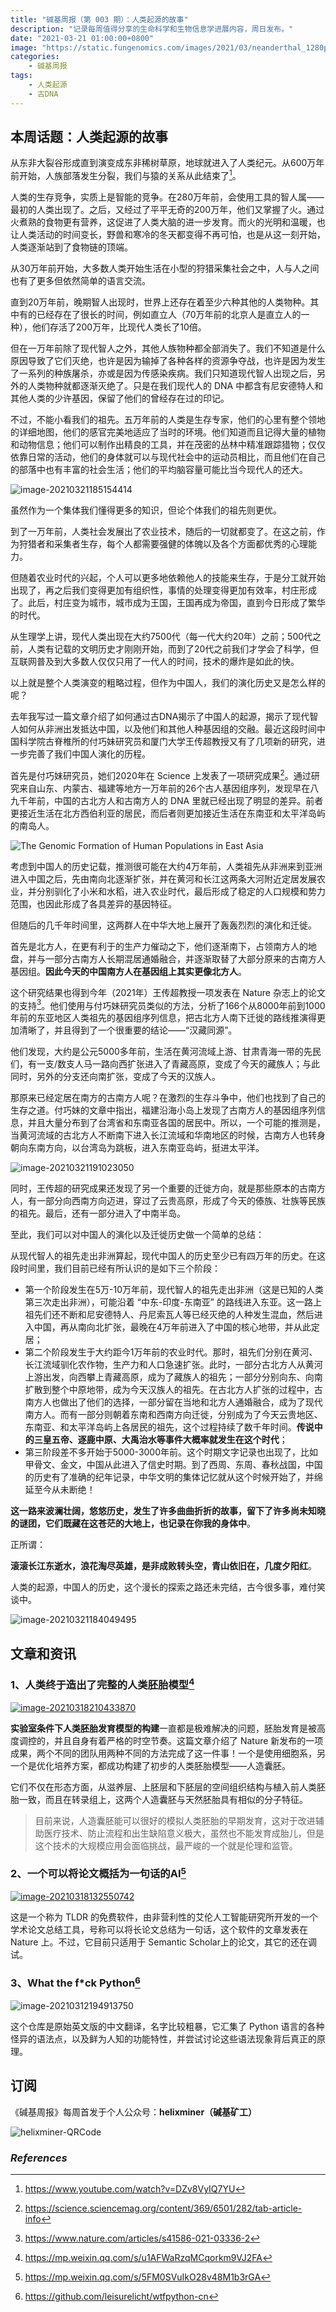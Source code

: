 ```yaml
---
title: "碱基周报（第 003 期）：人类起源的故事"
description: "记录每周值得分享的生命科学和生物信息学进展内容，周日发布。"
date: "2021-03-21 01:00:00+0800"
image: "https://static.fungenomics.com/images/2021/03/neanderthal_1280p_0-20210316201137723.jpg"
categories:
    - 碱基周报
tags:
    - 人类起源
    - 古DNA
---
```


## 本周话题：人类起源的故事

从东非大裂谷形成直到演变成东非稀树草原，地球就进入了人类纪元。从600万年前开始，人族部落发生分裂，我们与猿的关系从此结束了[^1]。

人类的生存竞争，实质上是智能的竞争。在280万年前，会使用工具的智人属——最初的人类出现了。之后，又经过了平平无奇的200万年，他们又掌握了火。通过火煮熟的食物更有营养，这促进了人类大脑的进一步发育。而火的光明和温暖，也让人类活动的时间变长，野兽和寒冷的冬天都变得不再可怕，也是从这一刻开始，人类逐渐站到了食物链的顶端。

从30万年前开始，大多数人类开始生活在小型的狩猎采集社会之中，人与人之间也有了更多但依然简单的语言交流。

直到20万年前，晚期智人出现时，世界上还存在着至少六种其他的人类物种。其中有的已经存在了很长的时间，例如直立人（70万年前的北京人是直立人的一种），他们存活了200万年，比现代人类长了10倍。

但在一万年前除了现代智人之外，其他人族物种都全部消失了。我们不知道是什么原因导致了它们灭绝，也许是因为输掉了各种各样的资源争夺战，也许是因为发生了一系列的种族屠杀，亦或是因为传感染疾病。我们只知道现代智人出现之后，另外的人类物种就都逐渐灭绝了。只是在我们现代人的 DNA 中都含有尼安德特人和其他人类的少许基因，保留了他们的曾经存在过的印记。

不过，不能小看我们的祖先。五万年前的人类是生存专家，他们的心里有整个领地的详细地图，他们的感官完美地适应了当时的环境。他们知道而且记得大量的植物和动物信息；他们可以制作出精良的工具，并在茂密的丛林中精准跟踪猎物；仅仅依靠日常的活动，他们的身体就可以与现代社会中的运动员相比，而且他们在自己的部落中也有丰富的社会生活；他们的平均脑容量可能比当今现代人的还大。

![image-20210321185154414](https://static.fungenomics.com/images/2021/03/image-20210321185154414.png)

虽然作为一个集体我们懂得更多的知识，但论个体我们的祖先则更优。

到了一万年前，人类社会发展出了农业技术，随后的一切就都变了。在这之前，作为狩猎者和采集者生存，每个人都需要强健的体魄以及各个方面都优秀的心理能力。

但随着农业时代的兴起，个人可以更多地依赖他人的技能来生存，于是分工就开始出现了，再之后我们变得更加有组织性，事情的处理变得更加有效率，村庄形成了。此后，村庄变为城市，城市成为王国，王国再成为帝国，直到今日形成了繁华的时代。

从生理学上讲，现代人类出现在大约7500代（每一代大约20年）之前；500代之前，人类有记载的文明历史才刚刚开始，而到了20代之前我们才学会了科学，但互联网普及到大多数人仅仅只用了一代人的时间，技术的爆炸是如此的快。 

以上就是整个人类演变的粗略过程，但作为中国人，我们的演化历史又是怎么样的呢？

去年我写过一篇文章介绍了如何通过古DNA揭示了中国人的起源，揭示了现代智人如何从非洲出发抵达中国，以及他们和其他人种基因组的交融。最近这段时间中国科学院古脊椎所的付巧妹研究员和厦门大学王传超教授又有了几项新的研究，进一步完善了我们中国人演化的历程。

首先是付巧妹研究员，她们2020年在 Science 上发表了一项研究成果[^2]。通过研究来自山东、内蒙古、福建等地方一万年前的26个古人基因组序列，发现早在八九千年前，中国的古北方人和古南方人的 DNA 里就已经出现了明显的差异。前者更接近生活在北方西伯利亚的居民，而后者则更加接近生活在东南亚和太平洋岛屿的南岛人。

![The Genomic Formation of Human Populations in East Asia](https://static.fungenomics.com/images/2021/03/F4.medium.gif)

考虑到中国人的历史记载，推测很可能在大约4万年前，人类祖先从非洲来到亚洲进入中国之后，先由南向北逐渐扩张，并在黄河和长江这两条大河附近定居发展农业，并分别驯化了小米和水稻，进入农业时代，最后形成了稳定的人口规模和势力范围，也因此形成了各具差异的基因特征。

但随后的几千年时间里，这两群人在中华大地上展开了轰轰烈烈的演化和迁徙。

首先是北方人，在更有利于的生产力催动之下，他们逐渐南下，占领南方人的地盘，并与一部分古南方人长期混居通婚融合，并逐渐取替了大部分原来的古南方人基因组。**因此今天的中国南方人在基因组上其实更像北方人**。

这个研究结果也得到今年（2021年）王传超教授一项发表在 Nature 杂志上的论文的支持[^3]。他们使用与付巧妹研究员类似的方法，分析了166个从8000年前到1000年前的东亚地区人类祖先的基因组序列信息，把古北方人南下迁徙的路线推演得更加清晰了，并且得到了一个很重要的结论——“汉藏同源”。

他们发现，大约是公元5000多年前，生活在黄河流域上游、甘肃青海一带的先民们，有一支/数支人马一路向西扩张进入了青藏高原，变成了今天的藏族人；与此同时，另外的分支还向南扩张，变成了今天的汉族人。

那原来已经定居在南方的古南方人呢？在激烈的生存斗争中，他们也找到了自己的生存之道。付巧妹的文章中指出，福建沿海小岛上发现了古南方人的基因组序列信息，并且大量分布到了台湾省和东南亚各国的居民中。所以，一个可能的推测是，当黄河流域的古北方人不断南下进入长江流域和华南地区的时候，古南方人也转身朝向东南方向，以台湾岛为跳板，进入东南亚岛屿，挺进太平洋。

![image-20210321191023050](https://static.fungenomics.com/images/2021/03/image-20210321191023050.png)

同时，王传超的研究成果还发现了另一个重要的迁徙方向，就是那些原本的古南方人，有一部分向西南方向迈进，穿过了云贵高原，形成了今天的傣族、壮族等民族的祖先。最后，还有一部分进入了中南半岛。

至此，我们可以对中国人的演化以及迁徙历史做一个简单的总结：

从现代智人的祖先走出非洲算起，现代中国人的历史至少已有四万年的历史。在这段时间里，我们目前已经有所认识的是如下三个阶段：

- 第一个阶段发生在5万-10万年前，现代智人的祖先走出非洲（这是已知的人类第三次走出非洲），可能沿着 “中东-印度-东南亚” 的路线进入东亚。这一路上祖先们还不断和尼安德特人、丹尼索瓦人等已经灭绝的人种发生混血，然后进入中国，再从南向北扩张，最晚在4万年前进入了中国的核心地带，并从此定居；
- 第二个阶段发生于大约距今1万年前的农业时代。那时，祖先们分别在黄河、长江流域驯化农作物，生产力和人口急速扩张。此时，一部分古北方人从黄河上游出发，向西攀上青藏高原，成为了藏族人的祖先；一部分分别向东、向南扩散到整个中原地带，成为今天汉族人的祖先。在古北方人扩张的过程中，古南方人也做出了他们的选择，一部分留在当地和北方人通婚融合，成为了现代南方人。而有一部分则朝着东南和西南方向迁徙，分别成为了今天云贵地区、东南亚、和太平洋岛屿上各居民的祖先，这个过程持续了数千年时间。**传说中的三皇五帝、逐鹿中原、大禹治水等事件大概率就发生在这个时代**；
- 第三阶段差不多开始于5000-3000年前。这个时期文字记录也出现了，比如甲骨文、金文，中国从此进入了信史时期。到了西周、东周、春秋战国，中国的历史有了准确的纪年记录，中华文明的集体记忆就从这个时候开始了，并绵延至今从未断绝！

**这一路来波澜壮阔，悠悠历史，发生了许多曲曲折折的故事，留下了许多尚未知晓的谜团，它们既藏在这苍茫的大地上，也记录在你我的身体中**。

正所谓：

**滚滚长江东逝水，浪花淘尽英雄，是非成败转头空，青山依旧在，几度夕阳红**。

人类的起源，中国人的历史，这个漫长的探索之路还未完结，古今很多事，难付笑谈中。

![image-20210321184049495](https://static.fungenomics.com/images/2021/03/image-20210321184049495.png)

## 文章和资讯

### 1、人类终于造出了完整的人类胚胎模型[^4]

[![image-20210318210433870](https://static.fungenomics.com/images/2021/03/image-20210318210433870.png)](https://mp.weixin.qq.com/s/u1AFWaRzqMCqorkm9VJ2FA)

**实验室条件下人类胚胎发育模型的构建**一直都是极难解决的问题，胚胎发育是被高度调控的，并且自身有着严格的时空节奏。这篇文章介绍了 Nature 新发布的一项成果，两个不同的团队用两种不同的方法完成了这一件事！一个是使用细胞系，另一个是优化培养方案，都成功构建了初步的人类胚胎模型——人造囊胚。

它们不仅在形态方面，从滋养层、上胚层和下胚层的空间组织结构与植入前人类胚胎一致，而且在转录组上，这两个人造囊胚与天然胚胎具有相似的分子特征。

> 目前来说，人造囊胚能可以很好的模拟人类胚胎的早期发育，这对于改进辅助医疗技术、防止流程和出生缺陷意义极大，虽然也不能发育成胎儿，但是这个技术的大规模应用会面临挑战，最严峻的一个就是伦理和监管。

### 2、一个可以将论文概括为一句话的AI[^5]

[![image-20210318132550742](https://static.fungenomics.com/images/2021/03/image-20210318132550742.png)](https://mp.weixin.qq.com/s/5FM0SVuIkO28v48M1b3rGA)

这是一个称为 TLDR 的免费软件，由非营利性的艾伦人工智能研究所开发的一个学术论文总结工具，号称可以将长论文总结为一句话，这个软件的文章发表在 Nature 上。不过，它目前只适用于 Semantic Scholar上的论文，其它的还在调试。

### 3、What the f*ck Python[^6]

![image-20210312194913750](https://static.fungenomics.com/images/2021/03/image-20210312194913750.png)



这个仓库是原始英文版的中文翻译，名字比较粗暴，它汇集了 Python 语言的各种怪异的语法点，以及鲜为人知的功能特性，并尝试讨论这些语法现象背后真正的原理。


## 订阅

《碱基周报》每周首发于个人公众号：**helixminer（碱基矿工）**

![helixminer-QRCode](https://static.fungenomics.com/images/2021/03/helixminer-mid-red.png)

### *References*

> [^1]: https://www.youtube.com/watch?v=DZv8VyIQ7YU
>[^2]: https://science.sciencemag.org/content/369/6501/282/tab-article-info
> [^3]: https://www.nature.com/articles/s41586-021-03336-2
>[^4]: https://mp.weixin.qq.com/s/u1AFWaRzqMCqorkm9VJ2FA
> [^5]: https://mp.weixin.qq.com/s/5FM0SVuIkO28v48M1b3rGA
>[^6]: https://github.com/leisurelicht/wtfpython-cn



